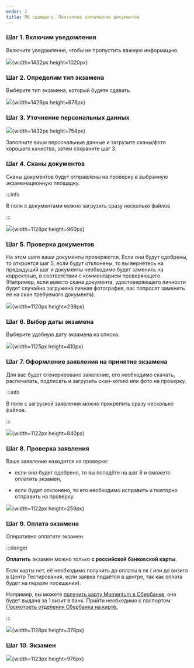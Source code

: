 ```yaml
---
order: 2
title: ЛК сдающего. Поэтапное заполнение документов
---
```


### Шаг 1. Включим уведомления

Включите уведомления, чтобы не пропустить важную информацию.

![](./lk-sdayushego.-poetapnoe-zapolnenie-dokumentov.png){width=1432px height=1020px}

### Шаг 2. Определим тип экзамена

Выберите тип экзамена, который будете сдавать.

![](./lk-sdayushego.-poetapnoe-zapolnenie-dokumentov-2.png){width=1426px height=678px}

### Шаг 3. Уточнение персональных данных

![](./lk-sdayushego.-poetapnoe-zapolnenie-dokumentov-3.png){width=1432px height=754px}

Заполните ваши персональные данные и загрузите сканы/фото хорошего качества, затем сохраните шаг 3.

### Шаг 4. Сканы документов

Сканы документов будут отправлены на проверку в выбранную экзаменационную площадку.

:::info 

В поля с документами можно загрузить сразу несколько файлов

:::

![](./lk-sdayushego.-poetapnoe-zapolnenie-dokumentov-4.png){width=1128px height=960px}

### Шаг 5. Проверка документов

На этом шаге ваши документы проверяются. Если они будут одобрены, то откроется шаг 5, если будут отклонены, то вы вернётесь на предыдущий шаг и документы необходимо будет заменить  на корректные, в соответствии с комментарием проверяющего. (Например, если вместо скана документа, удостоверяющего личности будет случайно загружена личная фотография, вас попросят заменить её на скан требуемого документа).

![](./lk-sdayushego.-poetapnoe-zapolnenie-dokumentov-5.png){width=1120px height=239px}

### Шаг 6. Выбор даты экзамена

Выберите удобную дату экзамена из списка.

![](./lk-sdayushego.-poetapnoe-zapolnenie-dokumentov-6.png){width=1125px height=410px}

### Шаг 7. Оформление заявления на принятие экзамена

Для вас будет сгенерировано заявление, его необходимо скачать, распечатать, подписать и загрузить скан-копию или фото на проверку.

:::info 

В поле с загрузкой заявления можно прикрепить сразу несколько файлов.

:::

![](./lk-sdayushego.-poetapnoe-zapolnenie-dokumentov-7.png){width=1122px height=840px}

### Шаг 8. Проверка заявления

Ваше заявление находится на проверке:

-  если оно будет одобрено, то вы попадёте на шаг 8 и сможете оплатить экзамен,

-  если будет отклонено, то его необходимо исправить и повторно отправить на проверку.

![](./lk-sdayushego.-poetapnoe-zapolnenie-dokumentov-8.png){width=1122px height=259px}

### Шаг 9. Оплата экзамена

Оперативно оплатите экзамен.

:::danger 

**Оплатить** экзамен можно только **с российской банковской карты**.

Если карты нет, её необходимо получить до оплаты в лк  ( или до визита в Центр Тестирования, если заявка подаётся в центре, так как оплата будет на первом посещении).



Например,  вы можете [получить карту Momentum в Сбербанке](https://www.sberbank.com/ru/person/bank_cards/debit/sberkarta_momentum), она будет выдана за 1 визит в банк. Прийти необходимо с паспортом.\
[Посмотреть отделения Сбербанка на карте.](https://yandex.ru/maps/11426/ussuriysk/chain/sberbank_atms/6003611/?ll=131.952120,43.797244&sll=131.952120,43.797244&sspn=0.189686,0.086043&z=13)

:::

![](./lk-sdayushego.-poetapnoe-zapolnenie-dokumentov-9.png){width=1128px height=378px}

### Шаг 10. Экзамен

![](./lk-sdayushego.-poetapnoe-zapolnenie-dokumentov-10.png){width=1123px height=976px}